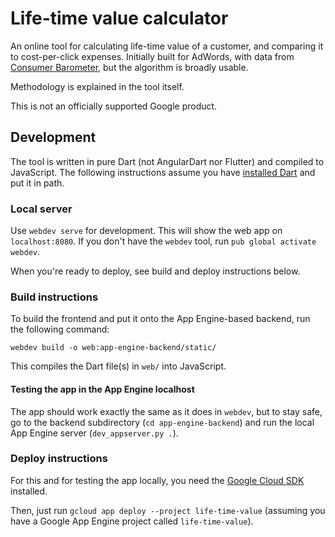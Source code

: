 # Life-time value calculator

An online tool for calculating life-time value of a customer, and comparing
it to cost-per-click expenses. Initially built for AdWords, with data
from [Consumer Barometer][], but the algorithm is broadly usable.

[Consumer Barometer]: https://web.archive.org/web/20190721103027/https://www.consumerbarometer.com/

Methodology is explained in the tool itself.

This is not an officially supported Google product.

## Development

The tool is written in pure Dart (not AngularDart nor Flutter) and compiled
to JavaScript. The following instructions assume you have [installed Dart][]
and put it in path.

[installed Dart]: https://dart.dev/get-dart

### Local server

Use `webdev serve` for development. This will show the web app on
`localhost:8080`. If you don't have the `webdev` tool, run 
`pub global activate webdev`.

When you're ready to deploy, see build and deploy instructions below.

### Build instructions

To build the frontend and put it onto the App Engine-based backend, run the
following command:

    webdev build -o web:app-engine-backend/static/
    
This compiles the Dart file(s) in `web/` into JavaScript.

#### Testing the app in the App Engine localhost

The app should work exactly the same as it does in `webdev`, but to stay safe,
go to the backend subdirectory (`cd app-engine-backend`) and run
the local App Engine server (`dev_appserver.py .`).

### Deploy instructions

For this and for testing the app locally, you need the [Google Cloud SDK][]
installed.

[Google Cloud SDK]: https://cloud.google.com/sdk/install

Then, just run `gcloud app deploy --project life-time-value` (assuming you
have a Google App Engine project called `life-time-value`).
